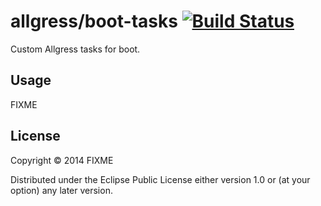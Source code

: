 # allgress/boot-tasks [![Build Status](http://54.67.24.248:8080/buildStatus/icon?job=boot-tasks)](http://54.67.24.248:8080/job/boot-tasks/)

Custom Allgress tasks for boot.

## Usage

FIXME

## License

Copyright © 2014 FIXME

Distributed under the Eclipse Public License either version 1.0 or (at
your option) any later version.
